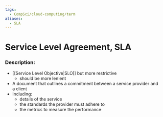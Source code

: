 ```yaml
---
tags:
  - CompSci/cloud-computing/term
aliases:
  - SLA
---
```

# Service Level Agreement, SLA
### Description:
- [[Service Level Objective|SLO]] but more restrictive
	- should be more lenient
- A document that outlines a commitment between a service provider and a client
- Including:
	- details of the service
	- the standards the provider must adhere to
	- the metrics to measure the performance